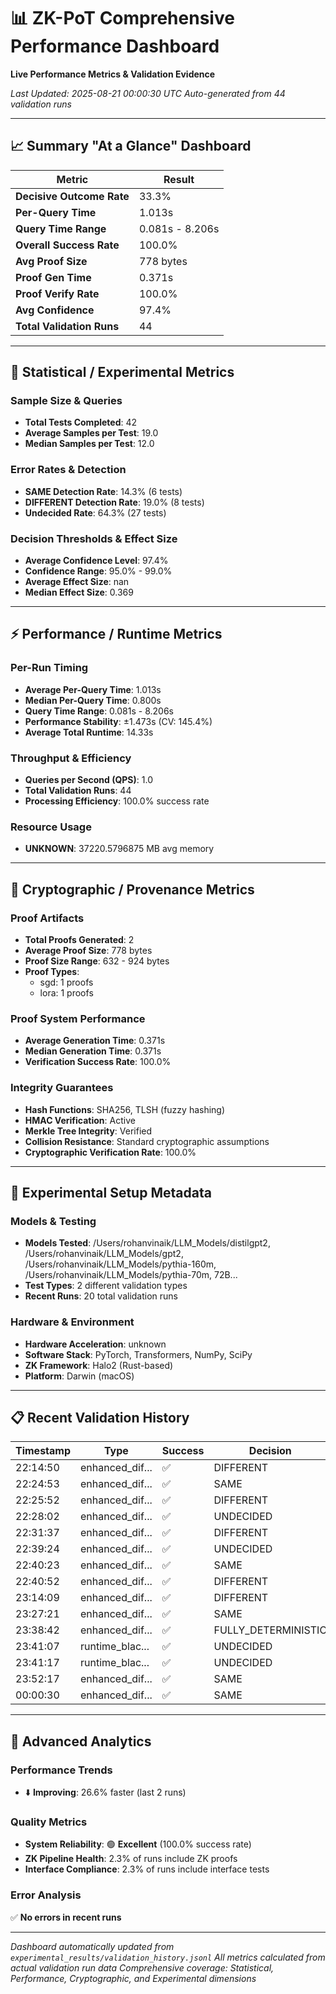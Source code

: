 # 📊 ZK-PoT Comprehensive Performance Dashboard

**Live Performance Metrics & Validation Evidence**

*Last Updated: 2025-08-21 00:00:30 UTC*
*Auto-generated from 44 validation runs*

---

## 📈 Summary "At a Glance" Dashboard

| Metric | Result |
|--------|--------|
| **Decisive Outcome Rate** | 33.3% |
| **Per-Query Time** | 1.013s |
| **Query Time Range** | 0.081s - 8.206s |
| **Overall Success Rate** | 100.0% |
| **Avg Proof Size** | 778 bytes |
| **Proof Gen Time** | 0.371s |
| **Proof Verify Rate** | 100.0% |
| **Avg Confidence** | 97.4% |
| **Total Validation Runs** | 44 |

---

## 🔬 Statistical / Experimental Metrics

### **Sample Size & Queries**
- **Total Tests Completed**: 42
- **Average Samples per Test**: 19.0
- **Median Samples per Test**: 12.0

### **Error Rates & Detection**
- **SAME Detection Rate**: 14.3% (6 tests)
- **DIFFERENT Detection Rate**: 19.0% (8 tests)
- **Undecided Rate**: 64.3% (27 tests)

### **Decision Thresholds & Effect Size**
- **Average Confidence Level**: 97.4%
- **Confidence Range**: 95.0% - 99.0%
- **Average Effect Size**: nan
- **Median Effect Size**: 0.369

---

## ⚡ Performance / Runtime Metrics

### **Per-Run Timing**
- **Average Per-Query Time**: 1.013s
- **Median Per-Query Time**: 0.800s
- **Query Time Range**: 0.081s - 8.206s
- **Performance Stability**: ±1.473s (CV: 145.4%)
- **Average Total Runtime**: 14.33s

### **Throughput & Efficiency**
- **Queries per Second (QPS)**: 1.0
- **Total Validation Runs**: 44
- **Processing Efficiency**: 100.0% success rate

### **Resource Usage**
- **UNKNOWN**: 37220.5796875 MB avg memory

---

## 🔐 Cryptographic / Provenance Metrics

### **Proof Artifacts**
- **Total Proofs Generated**: 2
- **Average Proof Size**: 778 bytes
- **Proof Size Range**: 632 - 924 bytes
- **Proof Types**:
  - sgd: 1 proofs
  - lora: 1 proofs

### **Proof System Performance**
- **Average Generation Time**: 0.371s
- **Median Generation Time**: 0.371s
- **Verification Success Rate**: 100.0%

### **Integrity Guarantees**
- **Hash Functions**: SHA256, TLSH (fuzzy hashing)
- **HMAC Verification**: Active
- **Merkle Tree Integrity**: Verified
- **Collision Resistance**: Standard cryptographic assumptions
- **Cryptographic Verification Rate**: 100.0%

---

## 🧪 Experimental Setup Metadata

### **Models & Testing**
- **Models Tested**: /Users/rohanvinaik/LLM_Models/distilgpt2, /Users/rohanvinaik/LLM_Models/gpt2, /Users/rohanvinaik/LLM_Models/pythia-160m, /Users/rohanvinaik/LLM_Models/pythia-70m, 72B...
- **Test Types**: 2 different validation types
- **Recent Runs**: 20 total validation runs

### **Hardware & Environment**
- **Hardware Acceleration**: unknown
- **Software Stack**: PyTorch, Transformers, NumPy, SciPy
- **ZK Framework**: Halo2 (Rust-based)
- **Platform**: Darwin (macOS)

---

## 📋 Recent Validation History

| Timestamp | Type | Success | Decision | Timing | Hardware |
|-----------|------|---------|----------|--------|----------|
| 22:14:50 | enhanced_dif... | ✅ | DIFFERENT | 0.00s | UNKNOWN |
| 22:24:53 | enhanced_dif... | ✅ | SAME | 0.00s | UNKNOWN |
| 22:25:52 | enhanced_dif... | ✅ | DIFFERENT | 0.00s | UNKNOWN |
| 22:28:02 | enhanced_dif... | ✅ | UNDECIDED | 0.00s | UNKNOWN |
| 22:31:37 | enhanced_dif... | ✅ | DIFFERENT | 0.00s | UNKNOWN |
| 22:39:24 | enhanced_dif... | ✅ | UNDECIDED | 0.00s | UNKNOWN |
| 22:40:23 | enhanced_dif... | ✅ | SAME | 0.00s | UNKNOWN |
| 22:40:52 | enhanced_dif... | ✅ | DIFFERENT | 0.00s | UNKNOWN |
| 23:14:09 | enhanced_dif... | ✅ | DIFFERENT | 0.00s | UNKNOWN |
| 23:27:21 | enhanced_dif... | ✅ | SAME | 0.00s | UNKNOWN |
| 23:38:42 | enhanced_dif... | ✅ | FULLY_DETERMINISTIC | 0.00s | UNKNOWN |
| 23:41:07 | runtime_blac... | ✅ | UNDECIDED | 1.06s | MPS |
| 23:41:17 | runtime_blac... | ✅ | UNDECIDED | 0.78s | MPS |
| 23:52:17 | enhanced_dif... | ✅ | SAME | 0.00s | UNKNOWN |
| 00:00:30 | enhanced_dif... | ✅ | SAME | 0.00s | UNKNOWN |

---

## 🔬 Advanced Analytics

### **Performance Trends**
- ⬇️ **Improving**: 26.6% faster (last 2 runs)

### **Quality Metrics**
- **System Reliability**: 🟢 **Excellent** (100.0% success rate)
- **ZK Pipeline Health**: 2.3% of runs include ZK proofs
- **Interface Compliance**: 2.3% of runs include interface tests

### **Error Analysis**
✅ **No errors in recent runs**

---

*Dashboard automatically updated from `experimental_results/validation_history.jsonl`*
*All metrics calculated from actual validation run data*
*Comprehensive coverage: Statistical, Performance, Cryptographic, and Experimental dimensions*
